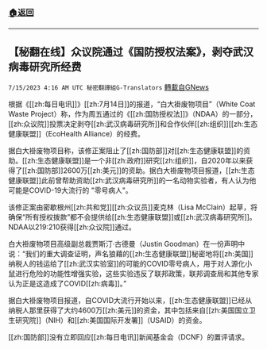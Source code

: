 ###  [:house:返回](README.md)
---


## 【秘翻在线】众议院通过《国防授权法案》，剥夺武汉病毒研究所经费
`7/15/2023 4:16 AM UTC 秘密翻譯組G-Translators` [轉載自GNews](https://gnews.org/articles/1462117)

根据《[[zh:每日电讯]]》[[zh:7月14日]]的报道，“白大褂废物项目”（White Coat Waste Project）称，作为周五通过的《[[zh:国防授权法]]》（NDAA）的一部分，[[zh:众议院]]投票决定剥夺[[zh:武汉病毒研究所]]和合作伙伴[[zh:组织]][[zh:生态健康联盟]]（EcoHealth Alliance）的经费。

据白大褂废物项目称，该修正案阻止了[[zh:国防部]]对[[zh:生态健康联盟]]的资助。[[zh:生态健康联盟]]是一个非[[zh:政府]]研究[[zh:组织]]，自2020年以来获得了[[zh:国防部]]2600万[[zh:美元]]的资助。据白大褂废物项目报道，[[zh:生态健康联盟]]此前曾帮助资助[[zh:武汉病毒研究所]]的一名动物实验者，有人认为他可能是COVID-19大流行的 "零号病人"。

该修正案由密歇根州[[zh:共和党]][[zh:众议员]]麦克林（Lisa McClain）起草，将确保“所有授权拨款”都不会提供给[[zh:生态健康联盟]]或[[zh:武汉病毒研究所]]。NDAA以219:210获得[[zh:众议院]]通过。

白大褂废物项目高级副总裁贾斯汀·古德曼（Justin Goodman）在一份声明中说：“我们的重大调查证明，声名狼藉的[[zh:生态健康联盟]]秘密地将[[zh:美国]]纳税人的钱运给了[[zh:武汉实验室]]的可能的COVID零号病人，用于对人源化小鼠进行危险的功能性增强实验，这些实验违反了联邦政策，联邦调查局和其他专家认为正是这造成了COVID[[zh:病毒]]。”

据白大褂废物项目报道，自COVID大流行开始以来，[[zh:生态健康联盟]]已经从纳税人那里获得了大约4600万[[zh:美元]]的资金，其中包括来自[[zh:美国国立卫生研究院]]（NIH）和[[zh:美国国际开发署]]（USAID）的资金。

[[zh:国防部]]没有立即回应[[zh:每日电讯]]新闻基金会（DCNF）的置评请求。
